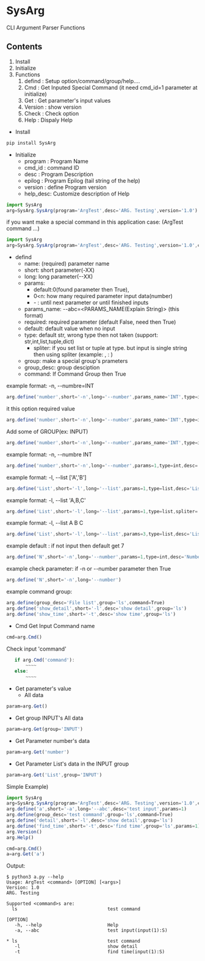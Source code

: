 # SysArg
CLI Argument Parser Functions

## Contents
1. Install
1. Initialize
1. Functions
   1. defind        : Setup option/command/group/help....
   1. Cmd           : Get Inputed Special Command (it need cmd_id=1 parameter at initialize)
   1. Get           : Get parameter's input values
   1. Version       : show version
   1. Check         : Check option 
   1. Help          : Dispaly Help
   

- Install
```javascript
pip install SysArg
```

- Initialize
   - program : Program Name
   - cmd_id  : command ID
   - desc    : Program Description
   - epilog  : Program Epilog (tail string of the help)
   - version : define Program version
   - help_desc: Customize description of Help

```javascript
import SysArg
arg=SysArg.SysArg(program='ArgTest',desc='ARG. Testing',version='1.0')
```

if you want make a special command in this application case: (ArgTest command ...)
```javascript
import SysArg
arg=SysArg.SysArg(program='ArgTest',desc='ARG. Testing',version='1.0',cmd_id=1)
```

- defind
  - name: (required) parameter name
  - short: short parameter(-XX)
  - long: long parameter(--XX)
  - params: 
     - default:0(found parameter then True), 
     - 0<n: how many required parameter input data(number)
     - \- : until next parameter or until finished inputs
  - params_name: --abc=<PARAMS_NAME(Explain String)> (this format)
  - required: required parameter (default False, need then True)
  - default: default value when no input
  - type: default str, wrong type then not taken (support: str,int,list,tuple,dict)
     - spliter: if you set list or tuple at type. but input is single string then using spliter (example: , : )
  - group: make a special group's prameters
  - group_desc: group desciption
  - command: If Command Group then True


example format:  -n, --numbre=INT
```javascript
arg.define('number',short='-n',long='--number',params_name='INT',type=int,desc='Number Input')
```

it this option required value
```javascript
arg.define('number',short='-n',long='--number',params_name='INT',type=int,desc='Number Input',required=True)
```

Add some of GROUP(ex: INPUT)
```javascript
arg.define('number',short='-n',long='--number',params_name='INT',type=int,desc='Number Input',group='INPUT')
```

example format:  -n, --numbre INT
```javascript
arg.define('number',short='-n',long='--number',params=1,type=int,desc='Number Input')
```

example format:  -l, --list ['A','B']
```javascript
arg.define('List',short='-l',long='--list',params=1,type=list,desc='List Input')
```

example format:  -l, --list 'A,B,C'
```javascript
arg.define('List',short='-l',long='--list',params=1,type=list,spliter=',',desc='List Input')
```

example format:  -l, --list A B C
```javascript
arg.define('List',short='-l',long='--list',params=3,type=list,desc='List Input')
```

example default : if not input then default get 7
```javascript
arg.define('N',short='-n',long='--number',params=1,type=int,desc='Number Input',default=7)
```

example check parameter: if -n or --number parameter then True
```javascript
arg.define('N',short='-n',long='--number')
```

example command group:
```javascript
arg.define(group_desc='File list',group='ls',command=True)
arg.define('show_detail',short='-l',desc='show detail',group='ls')
arg.define('show_time',short='-t',desc='show time',group='ls')
```

- Cmd
Get Input Command name
```javascript
cmd=arg.Cmd()
```

Check input 'command'
```javascript
   if arg.Cmd('command'):
       ~~~~
   else:
       ~~~~
```


- Get parameter's value
   - All data
```javascript
param=arg.Get()
```
   - Get group INPUT's All data
```javascript
param=arg.Get(group='INPUT')
```

   - Get Parameter number's data
```javascript
param=arg.Get('number')
```

   - Get Parameter List's data in the INPUT group
```javascript
param=arg.Get('List',group='INPUT')
```


Simple Example)
```javascript
import SysArg
arg=SysArg.SysArg(program='ArgTest',desc='ARG. Testing',version='1.0',cmd_id=1)
arg.define('a',short='-a',long='--abc',desc='test input',params=1)
arg.define(group_desc='test command',group='ls',command=True)
arg.define('detail',short='-l',desc='show detail',group='ls')
arg.define('find_time',short='-t',desc='find time',group='ls',params=1)
arg.Version()
arg.Help()

cmd=arg.Cmd()
a=arg.Get('a')
```
Output:
```
$ python3 a.py --help
Usage: ArgTest <command> [OPTION] [<args>]
Version: 1.0
ARG. Testing

Supported <command>s are:
  ls                                 test command

[OPTION]
   -h, --help                        Help
   -a, --abc                         test input(input(1):S)

* ls                                 test command
   -l                                show detail
   -t                                find time(input(1):S)
```

